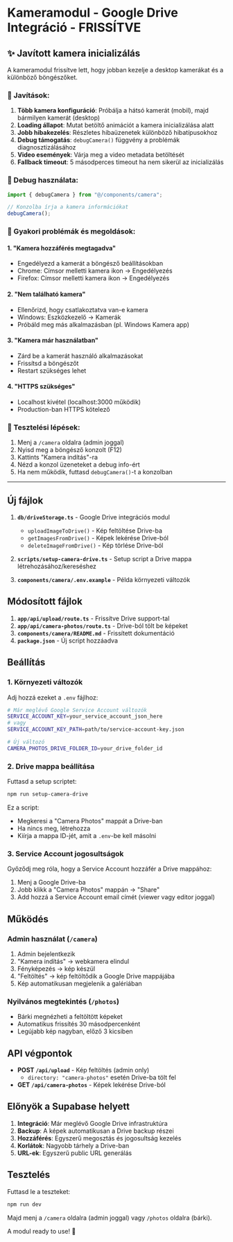# Kameramodul - Google Drive Integráció - FRISSÍTVE

## ✨ Javított kamera inicializálás

A kameramodul frissítve lett, hogy jobban kezelje a desktop kamerákat és a különböző böngészőket.

### 🔧 Javítások:

1. **Több kamera konfiguráció**: Próbálja a hátsó kamerát (mobil), majd bármilyen kamerát (desktop)
2. **Loading állapot**: Mutat betöltő animációt a kamera inicializálása alatt
3. **Jobb hibakezelés**: Részletes hibaüzenetek különböző hibatípusokhoz
4. **Debug támogatás**: `debugCamera()` függvény a problémák diagnosztizálásához
5. **Video események**: Várja meg a video metadata betöltését
6. **Fallback timeout**: 5 másodperces timeout ha nem sikerül az inicializálás

### 🐛 Debug használata:

```javascript
import { debugCamera } from "@/components/camera";

// Konzolba írja a kamera információkat
debugCamera();
```

### 🚨 Gyakori problémák és megoldások:

#### 1. "Kamera hozzáférés megtagadva"

- Engedélyezd a kamerát a böngésző beállításokban
- Chrome: Címsor melletti kamera ikon → Engedélyezés
- Firefox: Címsor melletti kamera ikon → Engedélyezés

#### 2. "Nem található kamera"

- Ellenőrizd, hogy csatlakoztatva van-e kamera
- Windows: Eszközkezelő → Kamerák
- Próbáld meg más alkalmazásban (pl. Windows Kamera app)

#### 3. "Kamera már használatban"

- Zárd be a kamerát használó alkalmazásokat
- Frissítsd a böngészőt
- Restart szükséges lehet

#### 4. "HTTPS szükséges"

- Localhost kivétel (localhost:3000 működik)
- Production-ban HTTPS kötelező

### 🧪 Tesztelési lépések:

1. Menj a `/camera` oldalra (admin joggal)
2. Nyisd meg a böngésző konzolt (F12)
3. Kattints "Kamera indítás"-ra
4. Nézd a konzol üzeneteket a debug info-ért
5. Ha nem működik, futtasd `debugCamera()`-t a konzolban

---

## Új fájlok

1. **`db/driveStorage.ts`** - Google Drive integrációs modul

   - `uploadImageToDrive()` - Kép feltöltése Drive-ba
   - `getImagesFromDrive()` - Képek lekérése Drive-ból
   - `deleteImageFromDrive()` - Kép törlése Drive-ból

2. **`scripts/setup-camera-drive.ts`** - Setup script a Drive mappa létrehozásához/kereséshez
3. **`components/camera/.env.example`** - Példa környezeti változók

## Módosított fájlok

1. **`app/api/upload/route.ts`** - Frissítve Drive support-tal
2. **`app/api/camera-photos/route.ts`** - Drive-ból tölt be képeket
3. **`components/camera/README.md`** - Frissített dokumentáció
4. **`package.json`** - Új script hozzáadva

## Beállítás

### 1. Környezeti változók

Adj hozzá ezeket a `.env` fájlhoz:

```bash
# Már meglévő Google Service Account változók
SERVICE_ACCOUNT_KEY=your_service_account_json_here
# vagy
SERVICE_ACCOUNT_KEY_PATH=path/to/service-account-key.json

# Új változó
CAMERA_PHOTOS_DRIVE_FOLDER_ID=your_drive_folder_id
```

### 2. Drive mappa beállítása

Futtasd a setup scriptet:

```bash
npm run setup-camera-drive
```

Ez a script:

- Megkeresi a "Camera Photos" mappát a Drive-ban
- Ha nincs meg, létrehozza
- Kiírja a mappa ID-jét, amit a `.env`-be kell másolni

### 3. Service Account jogosultságok

Győződj meg róla, hogy a Service Account hozzáfér a Drive mappához:

1. Menj a Google Drive-ba
2. Jobb klikk a "Camera Photos" mappán → "Share"
3. Add hozzá a Service Account email címét (viewer vagy editor joggal)

## Működés

### Admin használat (`/camera`)

1. Admin bejelentkezik
2. "Kamera indítás" → webkamera elindul
3. Fényképezés → kép készül
4. "Feltöltés" → kép feltöltődik a Google Drive mappájába
5. Kép automatikusan megjelenik a galériában

### Nyilvános megtekintés (`/photos`)

- Bárki megnézheti a feltöltött képeket
- Automatikus frissítés 30 másodpercenként
- Legújabb kép nagyban, előző 3 kicsiben

## API végpontok

- **POST `/api/upload`** - Kép feltöltés (admin only)
  - `directory: "camera-photos"` esetén Drive-ba tölt fel
- **GET `/api/camera-photos`** - Képek lekérése Drive-ból

## Előnyök a Supabase helyett

1. **Integráció**: Már meglévő Google Drive infrastruktúra
2. **Backup**: A képek automatikusan a Drive backup részei
3. **Hozzáférés**: Egyszerű megosztás és jogosultság kezelés
4. **Korlátok**: Nagyobb tárhely a Drive-ban
5. **URL-ek**: Egyszerű public URL generálás

## Tesztelés

Futtasd le a teszteket:

```bash
npm run dev
```

Majd menj a `/camera` oldalra (admin joggal) vagy `/photos` oldalra (bárki).

A modul ready to use! 🎉

